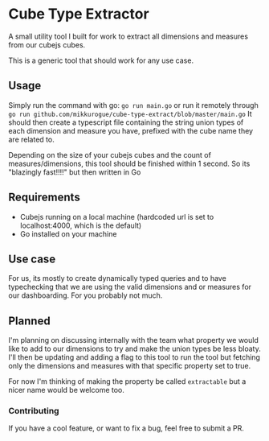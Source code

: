 # Cube Type Extractor

A small utility tool I built for work to extract all dimensions and measures from our cubejs cubes.

This is a generic tool that should work for any use case.

## Usage

Simply run the command with go: `go run main.go` or run it remotely through `go run github.com/mikkurogue/cube-type-extract/blob/master/main.go`
It should then create a typescript file containing the string union types of each dimension and measure you have, prefixed with the cube name they are related to.

Depending on the size of your cubejs cubes and the count of measures/dimensions, this tool should be finished within 1 second. So its "blazingly fast!!!!" but then written in Go

## Requirements

- Cubejs running on a local machine (hardcoded url is set to localhost:4000, which is the default)
- Go installed on your machine

## Use case

For us, its mostly to create dynamically typed queries and to have typechecking that we are using the valid dimensions and or measures for our dashboarding.
For you probably not much.

## Planned

I'm planning on discussing internally with the team what property we would like to add to our dimensions to try and make the union types be less bloaty.
I'll then be updating and adding a flag to this tool to run the tool but fetching only the dimensions and measures with that specific property set to true.

For now I'm thinking of making the property be called `extractable` but a nicer name would be welcome too.

### Contributing

If you have a cool feature, or want to fix a bug, feel free to submit a PR.
